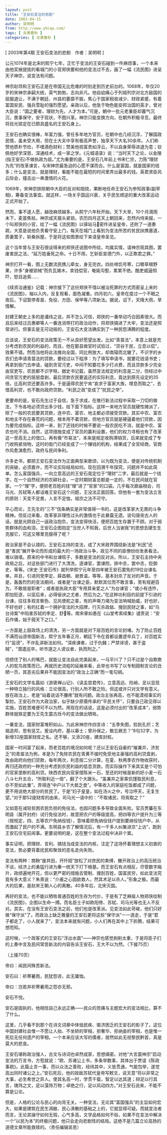 ```yaml
---
layout: post
title: "王安石变法的悲剧"
date: 2003-04-15
author: 吴明明
from: http://www.yhcqw.com/
tags: [ 炎黄春秋 ]
categories: [ 炎黄春秋 ]
---
```



[ 2003年第4期 王安石变法的悲剧　作者：吴明明 ]


公元1074年是北宋的熙宁七年，正忙于变法的王安石碰到一件麻烦事，一个本来由他奖掖提拔的看城门的小官郑侠要和他的变法过不去，画了一幅《流民图》进呈天子神宗，说变法有问题。


神宗赵顼和王安石正是在帝国无比危难的时刻走到历史前台的。1068年，年仅20岁的宋神宗承嗣大统，英气勃勃，志向非凡。他自幼痛心于列祖列宗对北方敌国的屈服退让，不满于朝廷、州县的萎靡不振，焦心于国家税收减少、财政紧蹙，有着富国安民、强兵雪耻的强烈愿望。亲政以后，他急于物色能安邦治国的英才，曾对大臣说：“国之要者，理财为先，人才为本。”可是，朝中一批元老重臣却暮气沉沉，畏事保守，安于现状，不图兴革。神宗只能变换方向，在朝外积极寻觅，最终将目光锁定在已颇具盛名的王安石身上。


王安石也确实很棒，年富力强，曾任多年地方官员，在朝中也几经沉浮，了解国政民情，虽未受大用，但在士大夫中享有极高声誉，独享天下大名30余年。人们称赞他质朴节俭，不嗜酒色财利；赞美他视富贵如浮云，不以自身荣辱进退为意；钦佩他好学深思、深通经术，成一家之学。《元城语录》说：“当时天下之论，以金陵(指王安石)不做执政为屈。”尤为重要的是，王安石几年前上书宋仁宗，力陈“理财为先”的改革谏言，与宋神宗最急迫的心愿不谋而合。什么是富国，就是国家的钱多；什么是变法，就是理财，看能不能在最短的时间里弄出最多的钱。英君贤臣风云际会，撞击出一串激情的火花。


1069年，宋神宗排除朝中大臣的反对和阻挠，果断地任命王安石为参知政事(副宰相)，筹备变法事宜。就这样，一场关乎国运兴衰，关乎民生顺逆的重大改革运动正式开始了。


然而，事不遂人愿，越改麻烦越多。从熙宁六年秋开始，天下大旱，10个月滴雨未下，麦苗焦枯，神宗成天眉头紧锁。农历四月这天上朝回来，忽然内侍来报，一个叫郑侠的小官，绘了一幅《流民图》以驿站马密件进呈皇帝，还附了一道奏疏，大意是说他负责看守安上门，每天在城门上看到为变法所苦的贫民扶携塞道，质妻鬻子，斩桑拆屋。于是将这些图景绘下来请皇帝圣览。

这个当年曾与王安石很谈得来的郑侠还说图中所绘，均属实情，请神宗观其图，罢废害民之法，“延万姓垂死之命。十日不雨，乞斩臣宣德门外，以正欺君之罪。”


神宗打开一看，图上无数流民携儿牵女，身无完衣。四处啼饥号寒，口嚼草根野果，许多“身被锁械”而负瓦揭木，卖钱偿官，奄毙沟壑，累累不绝。酷吏威逼恫吓，怒目追索……


《续资治通鉴》记载：神宗接下了这份郑侠不惜以被治死罪的方式而密呈上来的《流民图》，袖以入内，反复观看，面色凝重。四月初六，皇帝在度过一个不眠之夜后，下诏暂停青苗、免役、方田、保甲等八项新法。据说，诏下，天降大雨，旱情解。


封建王朝史上多的是谶纬之说，并不怎么可信，郑侠的一番举动巧合因素很大。而且后来经过吕惠卿等人一番连消带打的政治动作，将郑侠搞进了大牢，变法还是照常进行。但事实是无可动摇的，王安石大变法确实到了一种民怨沸腾的程度。


应该说，王安石的变法政策无一不从良好愿望出发。比如“青苗法”，本意上就是充分考虑到农民的利益的，而且，他在鄞县做官时试验过，“贷谷于民，立息以偿”，效果不错。然而当他将此法推向全国，同比例放大，却南辕而北辙了。不识字的乡农们去申请青苗法的贷款，要经过以下程序：为了填写申请书，就要花钱请书吏；再拿到衙门去申请，碰到贪官污吏，中间不知要花多少打点费，而且贷款多少完全由官吏写，农民都不识字呀。据史书记载，虽然变法规定的利息是二分，但经过中间贪官污吏的层层盘剥，最后贷款农民要返还的实际利息，竟达到原先设定的35倍，比高利贷还要高许多。于是逼得农民宁肯“哀求于富家大族，增息而取之”，去借高利贷，也不敢向政府贷款。“利民之政”变成了“扰民之举”。


更要命的是，安石先生过于自信，急于求成，在推行新法过程中采取一刀切的做法，下令各地必须贷出多少钱，给下面下指标。这样一来地方官员就硬性摊派了，除了一般的农民要其贷款，连中农、富农、地主都必须接受贷款。其实中农、富农和地主不存在春荒的问题，根本用不着贷款，但地方官员就是硬逼着他们贷款，因为要完成指标。这样一来，到了还钱的时候不要说一般农民吃不消，就是中农、富农也吃不消。自然，这项措施变成了官员的赢利设置，他们的权力寻租也有了改革这一至高无上的借口。再有像“市易法”，本来是规定收购滞销货，后来就变成了专门收购紧俏物，这时的衙门已经变成了一个赚钱的机构，结果成了全官经商，官商作风愈演愈烈，政府与民间争利。


许多史书，都把王安石变法作为正面典型来歌颂，以为既为变法，便是对传统机制的突破，必须嘉许，而不论实际结局如何。现在回溯千年探究，问题并不如此简单。怎么富国强兵，一向立意高远的王安石竟定位于“理财”二字，最后就是一个钱字。在一个自然经济的农耕社会，一定时期财富总额是一定的，不在民间就在官家。一个“理”字，便把老百姓的钱“理”进了“官家”的口袋。几乎每次廊庙相会，司马光、苏轼等人都诘难王安石这个问题，王没法正面回答。但他有一套为变法立言的原则：天变不足畏，人言不足恤，祖宗之法不可守。


平心而论，王先生的“三不”信条确实是非常值得一书的，这是改革家大无畏的斗争精神。但反过来看，改革家非理性过头的激情也于此暴露无遗。说句唐突古人的话，就是光顾自己一逞政治抱负，变法变得快活，便把百姓生存置于不顾。对于弱势群体的血和泪，王安石企图抱定“当世人不知我，后世人当谢我”的思想去硬生生克服它，可这又哪里克服得了呢？


政治家是不会认错的。王安石主持的变法，成了大宋政界围绕新法是“利民”还是“害民”展开争论而形成的最大的一场政治斗争，政见不同的臣僚纷纷发表看法，难以骑墙。原来的中书和台谏班子，多数是变法的反对派，所以，王安石主持中央政局之后，对这些部门进行了大清洗，逐谏官，罢谏院，排中丞，罢中丞，贬御史，等等。《宋史·王安石传》就列举熙宁元年至四年被王安石罢免的19位台谏名单。并且，引进同党李定、薛昌朝、谢景温，等等，基本封杀了反对的声音。于是，轰轰烈烈的变法期间，或者是“台谏之臣，默默其位而不敢言事，至有规避百为，不敢居是职者”；或者是执政大臣“专用其亲爱之人”为台谏官；“或小有违忤，即加贬逐，以惩后来，必得佞谀之尤者，然后为之。”在这种功利目的前提下引进的台谏，往往多观言察色、见风使舵之辈，有的声嘶力竭为变法呐喊助威，好也好，不好也好；有的扛着一个拥护变法的大招牌，行灭杀政敌、搜刮民财之事，如“乌台诗案”中陷害苏轼的李定、舒等。南宋章如愚在《山堂考索续集》谴责说：“安石作俑，始于箝天下之口。”


一方面是上层政场上的清洗，另一方面就是对下层百姓的言论封堵。为了防止百姓不满而讪谤帝国新法，熙宁五年春正月，朝廷下令在首都设置逻卒兵丁，对百姓实行“监谤”，不许乱讲新法如何。“深疾谏者，过于仇雠；严禁诽谤，甚于盗贼”，“潜遣巡卒，听市道之人谤议者，执而刑之。”


但捂住了别人的嘴巴，就能让变法自此完美起来，一马平川了？只不过是个自欺欺人的鸵鸟政策而已。再就历史流程的延展来看，此举也书写了以专制箝制言论的丑陋一页，其恶劣后果并不能因变法的“政治上正确”而一笔勾销。


王安石的文学名篇如《游褒禅山记》、《读孟尝君传》，立意高远、险峭，足以显现一种特立独行的风格：立论很高，行别人所不敢之险。但这或许只对文学有意义。放在政治上，老是“站着说话不腰疼”就有问题。政治主张再高，也不能漠视事实的掣肘。王安石作为大政治家，似乎缺少原儒传承的“平民关怀”，只要自己政见得以实施，百姓苦难便可不以为然。用现在的话说，这是必须付出的“改革成本”，弱势群体就铁定要为王先生震古烁今的变法做出牺牲。


一番变法，国家财富堆积如山，为此宋神宗作四言诗：“五季失图，猃狁孔炽；艺祖造邦，思有惩艾。爰设内府，基以募士；曾孙保之，敢忘厥志？”8句32字，为新增32座国家财库之名。还不够，又添20座，建库封桩。


国家一时间富了起来，而老百姓的境况如何呢？还以王安石自豪的“摧兼并，济贫乏”的青苗法为例，本是为了免除农民在青黄不接时免受地主豪强的高利贷盘剥，改由政府向他们贷款，每年两次，利息按二分计算，在夏、秋两季农作物收获时，再归还政府的一种充分考虑到农民利益的低息货款。而实际操作下来其实是个可怕的官家垄断的高利贷。陕西农民向官家借陈米一石，至还的时候是新的好小麦一石八斗七升五合，“所取利近一倍”，翻了个大跟头。“虽兼并之家乘饥馑取民利息，亦不至如此重”。弄得连“中户以下大抵乏食”。中等收入的家庭吃饭都成了问题，更不用说绝大部分的贫民了。于是“妇子皇皇，如在汤火之中，号泣呼天，无复生望。”对于那52座财库的由来，司马光一语中的：“不取诸民，将焉取之？”


又如意在减轻贫困农民负担的免役法，也因问题多多导致全面失败。官员贾蕃在东明县（属开封府）试行免役法时，故意把农户的等级提高，把四等农户提升为三等（按规定，四、五等农户免纳役钱），意味着把免纳役钱户提到要纳役钱户中，从而激起了民户的不满。东明县乡农了解情况后，有一千多人纠集进京“上访”，跑到王安石住宅前闹事。更要说明的是，这在整个变法过程中决非个案。

事实证明，把理财、言利、搞钱当成变法的内核，注定了这场怀着理想主义初衷的变法，势必要背着扰民和聚敛的恶名走向失败。


变法有两种：商鞅“废井田，开阡陌”放松了对庶民的束缚，撇开政治上的高压统治不谈，经济上的勇猛行进为秦一统天下打下根基。而王安石有点相反，尽管数字飚升，政绩遍地开花，但以更严密的措施去管制、搜刮百姓，国富民穷，如此变法究竟有多大意义？朱熹说：“介甫之心固欲救人，然其术足以杀人。”形象之极。而最大的后果，是赵宋王朝人心的离散。40多年后，北宋灭国。


再好的变法，也不能以牺牲普通百姓的生存为代价，于是有了芝麻级人物郑侠绘制《流民图》，企图以生命一搏。而名臣士子如欧阳修、苏轼、司马光等也无人不反对。其实，在没有王安石变法之前，他们也是改革派。见变法如此苛峻，他们只好做“保守派”了。而政治上缺乏雅量的王安石更将这些“保守派”一一逐走，于是“君子都走了，小人就来了”，变法本来就有问题，小人们再在其中上下折腾，结果可想而知。

这时候，一个政客式的王安石“浮出水面”——神宗也感觉剥削太重，于是将臣子们的上奏中言及民间常苦新法的内容告诉王安石，王大不以为然。（下接75页）

（上接70页）

帝曰：闻民间殊苦新法。

安石曰：祈寒暑雨，民犹怨咨，此无庸恤。

帝曰：岂若并祈寒暑雨之怨亦无邪。

安石不悦。

安石是固执的，他相信自己永远正确——民众的苦痛与主题宏大的变法相比，算不了什么。


这里，几乎看不到那个在诗文词章中体恤民疾、赈济困乏的王安石的影子了。这位中国封建社会惟一不愿让人抬、不坐轿的宰相，拒奢华、拒纳妾的宰相，也是惟一死后无任何遗产的宰相，一个本来应该大写的儒者，居然如此无视黎民黔首，真是莫大的悲哀。


王安石堪称政治强人，古文与诗词也卓然成家，思想缜密。对他“大言震神宗”启动变法的万言书，方苞就说：“欧、苏诸公上书，多条举数事，其体出于贾谊《陈政事疏》。此篇止言一事，而以众法之善败，经纬其中，义皆贯通，气能包举，遂觉高出同时诸公之上。”安石死后，他的政敌苏轼代皇帝写敕文，说天意“将以非常之大事，必生希世之异人。使其名高一时，学贯千载，智足以达其道；辩足以行其言，瑰玮之文，足以藻饰万物；卓绝之行，足以风动四方。”对王安石说来，不能不算是公论。


但是，人格的公论与民心的向背无关。一种变法，无论其“富国强兵”的主旨如何宏大，如果是建筑在民生凋敝、民心涣散的基础之上的，它就显得可疑。而就变法者而言，无论其操守如何无瑕，心气多高，文学品格如何不俗，如果不在变法中解决一个“以民为本”的终极问题，他只会走向悲剧性的结局。这绝不是几篇立论高扬的道德文章所能救赎的。（责任编辑吴思）


